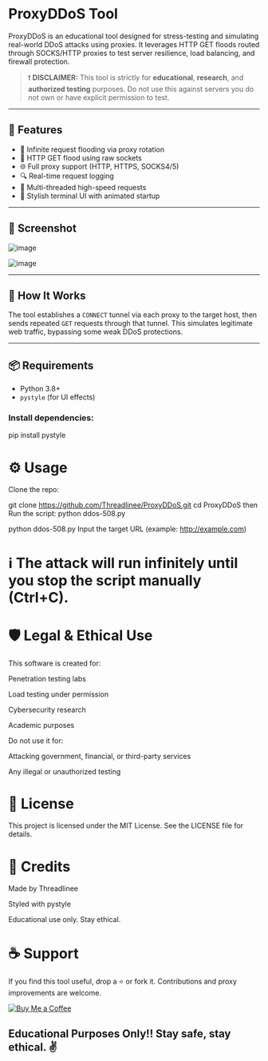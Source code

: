 # ProxyDDoS Tool

ProxyDDoS is an educational tool designed for stress-testing and simulating real-world DDoS attacks using proxies. It leverages HTTP GET floods routed through SOCKS/HTTP proxies to test server resilience, load balancing, and firewall protection.

> ❗ **DISCLAIMER:** This tool is strictly for **educational**, **research**, and **authorized testing** purposes. Do not use this against servers you do not own or have explicit permission to test.

---

## 🚀 Features

- 🔁 Infinite request flooding via proxy rotation
- 🔗 HTTP GET flood using raw sockets
- 🌐 Full proxy support (HTTP, HTTPS, SOCKS4/5)
- 🔍 Real-time request logging
- 🧠 Multi-threaded high-speed requests
- 🎨 Stylish terminal UI with animated startup

---

## 📸 Screenshot

![image](https://github.com/user-attachments/assets/e91773f5-3a25-4777-81ae-862cd08b2525)

![image](https://github.com/user-attachments/assets/3bf233a3-fc8c-4c8b-8ff2-2d8c7640d3b1)

---

## 🧠 How It Works

The tool establishes a `CONNECT` tunnel via each proxy to the target host, then sends repeated `GET` requests through that tunnel. This simulates legitimate web traffic, bypassing some weak DDoS protections.

---

## 📦 Requirements

- Python 3.8+
- `pystyle` (for UI effects)

### Install dependencies:

pip install pystyle

# ⚙️ Usage
Clone the repo:

git clone https://github.com/Threadlinee/ProxyDDoS.git
cd ProxyDDoS
then
Run the script:
python ddos-508.py

python ddos-508.py
Input the target URL (example: http://example.com)

# ℹ️ The attack will run infinitely until you stop the script manually (Ctrl+C).

# 🛡️ Legal & Ethical Use
This software is created for:

Penetration testing labs

Load testing under permission

Cybersecurity research

Academic purposes

Do not use it for:

Attacking government, financial, or third-party services

Any illegal or unauthorized testing

# 📄 License
This project is licensed under the MIT License. See the LICENSE file for details.

# 💬 Credits
Made by Threadlinee

Styled with pystyle

Educational use only. Stay ethical.

# ☕ Support
If you find this tool useful, drop a ⭐ or fork it. Contributions and proxy improvements are welcome.

[![Buy Me a Coffee](https://ko-fi.com/img/githubbutton_sm.svg)](https://ko-fi.com/G2G114SBVV)

## Educational Purposes Only!! Stay safe, stay ethical. ✌️
